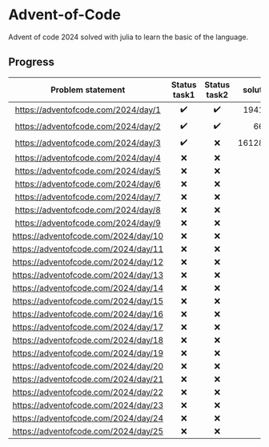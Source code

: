 # Advent-of-Code
Advent of code 2024 solved with julia to learn the basic of the language.

## Progress
| Problem statement | Status task1 | Status task2 | solution1 | solution2 
| :---: | :---: | :---: |  :---: |  :---: | 
| https://adventofcode.com/2024/day/1  | ✔️ | ✔️ | 1941353 | 22539317 | 
| https://adventofcode.com/2024/day/2  | ✔️ | ✔️ | 660 | 689 | 
| https://adventofcode.com/2024/day/3  | ✔️ | ❌ | 161289189 |  | 
| https://adventofcode.com/2024/day/4  | ❌ | ❌ |  |  | 
| https://adventofcode.com/2024/day/5  | ❌ | ❌ |  |  | 
| https://adventofcode.com/2024/day/6  | ❌ | ❌ |  |  | 
| https://adventofcode.com/2024/day/7  | ❌ | ❌ |  |  | 
| https://adventofcode.com/2024/day/8  | ❌ | ❌ |  |  | 
| https://adventofcode.com/2024/day/9  | ❌ | ❌ |  |  | 
| https://adventofcode.com/2024/day/10 | ❌ | ❌ |  |  | 
| https://adventofcode.com/2024/day/11 | ❌ | ❌ |  |  | 
| https://adventofcode.com/2024/day/12 | ❌ | ❌ |  |  | 
| https://adventofcode.com/2024/day/13 | ❌ | ❌ |  |  | 
| https://adventofcode.com/2024/day/14 | ❌ | ❌ |  |  | 
| https://adventofcode.com/2024/day/15 | ❌ | ❌ |  |  | 
| https://adventofcode.com/2024/day/16 | ❌ | ❌ |  |  | 
| https://adventofcode.com/2024/day/17 | ❌ | ❌ |  |  | 
| https://adventofcode.com/2024/day/18 | ❌ | ❌ |  |  | 
| https://adventofcode.com/2024/day/19 | ❌ | ❌ |  |  | 
| https://adventofcode.com/2024/day/20 | ❌ | ❌ |  |  | 
| https://adventofcode.com/2024/day/21 | ❌ | ❌ |  |  | 
| https://adventofcode.com/2024/day/22 | ❌ | ❌ |  |  | 
| https://adventofcode.com/2024/day/23 | ❌ | ❌ |  |  | 
| https://adventofcode.com/2024/day/24 | ❌ | ❌ |  |  |  
| https://adventofcode.com/2024/day/25 | ❌ | ❌ |  |  |  
